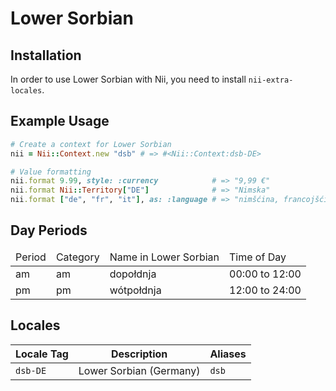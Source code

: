 <!-- This file has been generated. Source: src/docs/languages/_template.md.erb -->

# Lower Sorbian

## Installation

In order to use Lower Sorbian with Nii, you need to install `nii-extra-locales`.

## Example Usage

``` ruby
# Create a context for Lower Sorbian
nii = Nii::Context.new "dsb" # => #<Nii::Context:dsb-DE>

# Value formatting
nii.format 9.99, style: :currency            # => "9,99 €"
nii.format Nii::Territory["DE"]              # => "Nimska"
nii.format ["de", "fr", "it"], as: :language # => "nimšćina, francojšćina a italšćina"
```

## Day Periods


<table>
  <thead>
    <tr>
      <td>Period</td>
      <td>Category</td>
      <td>Name in Lower Sorbian</td>
      <td>Time of Day</td>
    </tr>
  </thead>
  <tbody>
    <tr>
      <td>am</td>
      <td>am</td>
      <td>dopołdnja</td>
      <td>00:00 to 12:00</td>
    </tr>
    <tr>
      <td>pm</td>
      <td>pm</td>
      <td>wótpołdnja</td>
      <td>12:00 to 24:00</td>
    </tr>
  </tbody>
</table>



## Locales

<table>
  <thead>
    <tr>
      <th>Locale Tag</th>
      <th>Description</th>
      <th>Aliases</th>
    </tr>
  </thead>
  <tbody>
    <tr>
      <td><code>dsb-DE</code></td>
      <td>Lower Sorbian (Germany)</td>
      <td><code>dsb</code></td>
    </tr>
  </tbody>
</table>

